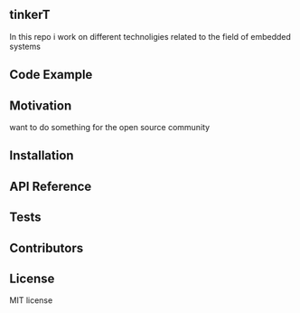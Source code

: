 ## tinkerT

In this repo i work on different technoligies related to the field of embedded systems 

## Code Example


## Motivation

want to do something for the open source community 

## Installation


## API Reference


## Tests


## Contributors


## License

MIT license 

